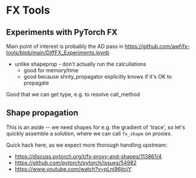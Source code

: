 # FX Tools

## Experiments with PyTorch FX

Main point of interest is probably the AD pass in https://github.com/awf/fx-tools/blob/main/DiffFX_Experiments.ipynb



- unlike shapeprop - don't actually run the calcullations
    - good for memory/time
    - good because shnty_propagator explicitly knows if it's OK to propagate

Good that we can get type, e.g. to resolve call_method

## Shape propagation

This is an aside -- we need shapes for e.g. the gradient of 'trace', so let's
quickly assemble a solution, where we can call `fx_shape` on proxies.

Quick hack here, as we expect more thorough handling upstream:
 - https://discuss.pytorch.org/t/fx-proxy-and-shapes/113861/4
 - https://github.com/pytorch/pytorch/issues/54982
 - https://www.youtube.com/watch?v=pLni96jtcjY


